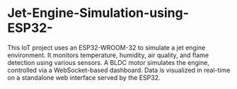 # Jet-Engine-Simulation-using-ESP32-
This IoT project uses an ESP32-WROOM-32 to simulate a jet engine environment. It monitors temperature, humidity, air quality, and flame detection using various sensors. A BLDC motor simulates the engine, controlled via a WebSocket-based dashboard. Data is visualized in real-time on a standalone web interface served by the ESP32.
